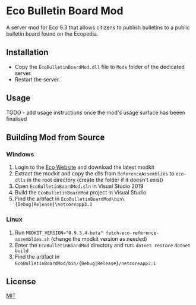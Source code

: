 # Eco Bulletin Board Mod
A server mod for Eco 9.3 that allows citizens to publish bulletins to a public bulletin board found on the Ecopedia.

## Installation

- Copy the `EcoBulletinBoardMod.dll` file to `Mods` folder of the dedicated server.
- Restart the server.

## Usage

TODO - add usage instructions once the mod's usage surface has beeen finalised

## Building Mod from Source

### Windows

1. Login to the [Eco Website](https://play.eco/) and download the latest modkit
2. Extract the modkit and copy the dlls from `ReferenceAssemblies` to `eco-dlls` in the root directory (create the folder if it doesn't exist)
3. Open `EcoBulletinBoardMod.sln` in Visual Studio 2019
4. Build the `EcoBulletinBoardMod` project in Visual Studio
5. Find the artifact in `EcoBulletinBoardMod\bin\{Debug|Release}\netcoreapp3.1`

### Linux

1. Run `MODKIT_VERSION="0.9.3.4-beta" fetch-eco-reference-assemblies.sh` (change the modkit version as needed)
2. Enter the `EcoBulletinBoardMod` directory and run:
`dotnet restore`
`dotnet build`
3. Find the artifact in `EcoBulletinBoardMod/bin/{Debug|Release}/netcoreapp3.1`

## License
[MIT](https://choosealicense.com/licenses/mit/)